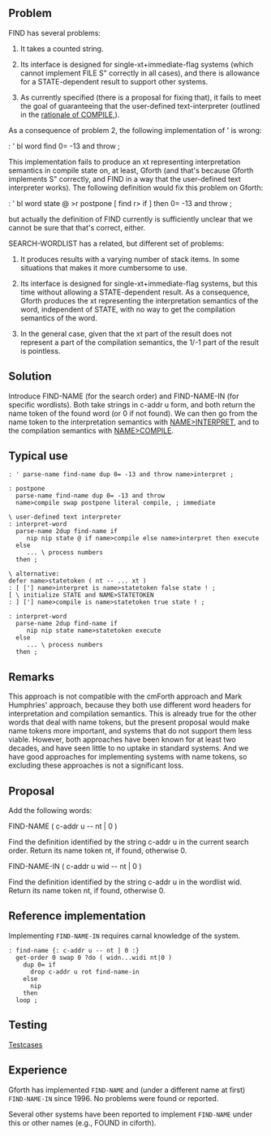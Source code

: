 ## Problem

FIND has several problems:

 1. It takes a counted string.

 2. Its interface is designed for single-xt+immediate-flag systems
 (which cannot implement FILE S" correctly in all cases), and there is
 allowance for a STATE-dependent result to support other systems.

 3. As currently specified (there is a proposal for fixing that), it
 fails to meet the goal of guaranteeing that the user-defined
 text-interpreter (outlined in the [rationale of
 COMPILE,](http://forth-standard.org/standard/rationale#rat:core:COMPILE,)).

As a consequence of problem 2, the following implementation of ' is
wrong:

: ' bl word find 0= -13 and throw ;

This implementation fails to produce an xt representing interpretation
semantics in compile state on, at least, Gforth (and that's because
Gforth implements S" correctly, and FIND in a way that the
user-defined text interpreter works).  The following definition would
fix this problem on Gforth:

: ' bl word state @ >r postpone [ find r> if ] then 0= -13 and throw ;

but actually the definition of FIND currently is sufficiently unclear
that we cannot be sure that that's correct, either.

SEARCH-WORDLIST has a related, but different set of problems:

 1. It produces results with a varying number of stack items.  In some
 situations that makes it more cumbersome to use.

 2. Its interface is designed for single-xt+immediate-flag systems,
 but this time without allowing a STATE-dependent result.  As a
 consequence, Gforth produces the xt representing the interpretation
 semantics of the word, independent of STATE, with no way to get the
 compilation semantics of the word.

 3. In the general case, given that the xt part of the result does not
 represent a part of the compilation semantics, the 1/-1 part of the
 result is pointless.

## Solution

Introduce FIND-NAME (for the search order) and FIND-NAME-IN (for
specific wordlists).  Both take strings in c-addr u form, and both
return the name token of the found word (or 0 if not found).  We can
then go from the name token to the interpretation semantics with
[NAME>INTERPRET](http://forth-standard.org/standard/tools/NAMEtoINTERPRET),
and to the compilation semantics with
[NAME>COMPILE](http://forth-standard.org/standard/tools/NAMEtoCOMPILE).

## Typical use

```
: ' parse-name find-name dup 0= -13 and throw name>interpret ;

: postpone
  parse-name find-name dup 0= -13 and throw
  name>compile swap postpone literal compile, ; immediate

\ user-defined text interpreter
: interpret-word
  parse-name 2dup find-name if
     nip nip state @ if name>compile else name>interpret then execute
  else
     ... \ process numbers
  then ;

\ alternative:
defer name>statetoken ( nt -- ... xt )
: [ ['] name>interpret is name>statetoken false state ! ;
[ \ initialize STATE and NAME>STATETOKEN
: ] ['] name>compile is name>statetoken true state ! ;

: interpret-word
  parse-name 2dup find-name if
     nip nip state name>statetoken execute
  else
     ... \ process numbers
  then ;
```

## Remarks

This approach is not compatible with the cmForth approach and Mark
Humphries' approach, because they both use different word headers for
interpretation and compilation semantics.  This is already true for
the other words that deal with name tokens, but the present proposal
would make name tokens more important, and systems that do not support
them less viable.  However, both approaches have been known for at
least two decades, and have seen little to no uptake in standard
systems.  And we have good approaches for implementing systems with
name tokens, so excluding these approaches is not a significant loss.

## Proposal

Add the following words:

FIND-NAME ( c-addr u -- nt | 0 )

Find the definition identified by the string c-addr u in the current
search order. Return its name token nt, if found, otherwise 0.


FIND-NAME-IN ( c-addr u wid -- nt | 0 )

Find the definition identified by the string c-addr u in the wordlist
wid. Return its name token nt, if found, otherwise 0.

## Reference implementation

Implementing `FIND-NAME-IN` requires carnal knowledge of the system.

```
: find-name {: c-addr u -- nt | 0 :}
  get-order 0 swap 0 ?do ( widn...widi nt|0 )
    dup 0= if
      drop c-addr u rot find-name-in
    else
      nip
    then
  loop ;
```

## Testing

[Testcases](http://www.forth200x.org/tests/find-name.fs)


## Experience

Gforth has implemented `FIND-NAME` and (under a different name at
first) `FIND-NAME-IN` since 1996.  No problems were found or reported.

Several other systems have been reported to implement `FIND-NAME`
under this or other names (e.g., FOUND in ciforth).